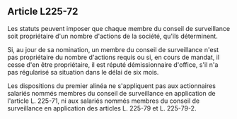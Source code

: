 Article L225-72
----
Les statuts peuvent imposer que chaque membre du conseil de surveillance soit
propriétaire d'un nombre d'actions de la société, qu'ils déterminent.

Si, au jour de sa nomination, un membre du conseil de surveillance n'est pas
propriétaire du nombre d'actions requis ou si, en cours de mandat, il cesse d'en
être propriétaire, il est réputé démissionnaire d'office, s'il n'a pas
régularisé sa situation dans le délai de six mois.

Les dispositions du premier alinéa ne s'appliquent pas aux actionnaires salariés
nommés membres du conseil de surveillance en application de l'article L. 225-71,
ni aux salariés nommés membres du conseil de surveillance en application des
articles L. 225-79 et L. 225-79-2.
